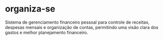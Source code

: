 # organiza-se
Sistema de gerenciamento financeiro pessoal para controle de receitas, despesas mensais e organização de contas, permitindo uma visão clara dos gastos e melhor planejamento financeiro.
